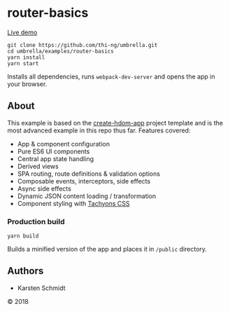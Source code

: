 # router-basics

[Live demo](http://demo.thi.ng/umbrella/router-basics/)

```
git clone https://github.com/thi-ng/umbrella.git
cd umbrella/examples/router-basics
yarn install
yarn start
```

Installs all dependencies, runs `webpack-dev-server` and opens the app in your browser.

## About

This example is based on the
[create-hdom-app](https://github.com/thi-ng/create-hdom-app) project
template and is the most advanced example in this repo thus far.
Features covered:

- App & component configuration
- Pure ES6 UI components
- Central app state handling
- Derived views
- SPA routing, route definitions & validation options
- Composable events, interceptors, side effects
- Async side effects
- Dynamic JSON content loading / transformation
- Component styling with [Tachyons CSS](http://tachyons.io/)

### Production build

```
yarn build
```

Builds a minified version of the app and places it in `/public` directory.

## Authors

- Karsten Schmidt

&copy; 2018